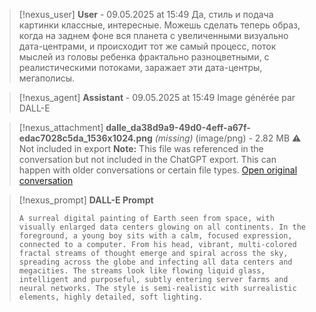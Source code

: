 >[!nexus_user] **User** - 09.05.2025 at 15:49
> Да, стиль и подача картинки классные, интересные. Можешь сделать теперь образ, когда на заднем фоне вся планета с увеличенными визуально дата-центрами, и происходит тот же самый процесс, поток мыслей из головы ребенка фрактально разноцветными, с реалистическими потоками, заражает эти дата-центры, мегаполисы.
<!-- UID: bbb21581-dbaf-4071-838f-3401468f49db -->




>[!nexus_agent] **Assistant** - 09.05.2025 at 15:49
> Image générée par DALL-E

>[!nexus_attachment] **dalle_da38d9a9-49d0-4eff-a67f-edac7028c5da_1536x1024.png** *(missing)* (image/png) - 2.82 MB
> ⚠️ Not included in export
> **Note:** This file was referenced in the conversation but not included in the ChatGPT export. This can happen with older conversations or certain file types.
> [Open original conversation](https://chatgpt.com/)

>[!nexus_prompt] **DALL-E Prompt**
> ```
> A surreal digital painting of Earth seen from space, with visually enlarged data centers glowing on all continents. In the foreground, a young boy sits with a calm, focused expression, connected to a computer. From his head, vibrant, multi-colored fractal streams of thought emerge and spiral across the sky, spreading across the globe and infecting all data centers and megacities. The streams look like flowing liquid glass, intelligent and purposeful, subtly entering server farms and neural networks. The style is semi-realistic with surrealistic elements, highly detailed, soft lighting.
> ```
<!-- UID: 75a0cdb8-1df0-43b3-9f1e-4ed6b37e2cb5 -->